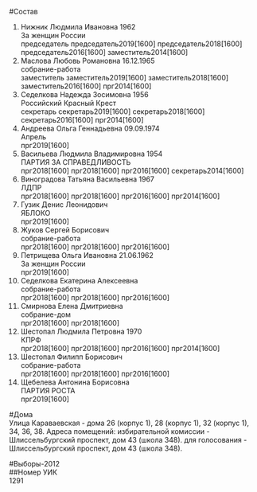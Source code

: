 #Состав  
1. Нижник Людмила Ивановна 1962  
    За женщин России  
    председатель председатель2019[1600] председатель2018[1600] председатель2016[1600] заместитель2014[1600]  
2. Маслова Любовь Романовна 16.12.1965  
    собрание-работа  
    заместитель заместитель2019[1600] заместитель2018[1600] заместитель2016[1600] прг2014[1600]  
3. Седелкова Надежда Зосимовна 1956  
    Российский Красный Крест  
    секретарь секретарь2019[1600] секретарь2018[1600] секретарь2016[1600] прг2014[1600]  
4. Андреева Ольга Геннадьевна 09.09.1974  
    Апрель  
    прг2019[1600]  
5. Васильева Людмила Владимировна 1954  
    ПАРТИЯ ЗА СПРАВЕДЛИВОСТЬ  
    прг2018[1600] прг2018[1600] прг2016[1600] секретарь2014[1600]  
6. Виноградова Татьяна Васильевна 1967  
    ЛДПР  
    прг2018[1600] прг2018[1600] прг2016[1600] прг2014[1600]  
7. Гузик Денис Леонидович  
    ЯБЛОКО  
    прг2019[1600]  
8. Жуков Сергей Борисович  
    собрание-работа  
    прг2018[1600] прг2018[1600] прг2016[1600]  
9. Петрищева Ольга Ивановна 21.06.1962  
    За женщин России  
    прг2019[1600]  
10. Седелкова Екатерина Алексеевна  
    собрание-работа  
    прг2018[1600] прг2018[1600] прг2016[1600]  
11. Смирнова Елена Дмитриевна  
    собрание-дом  
    прг2018[1600] прг2018[1600]  
12. Шестопал Людмила Петровна 1970  
    КПРФ  
    прг2018[1600] прг2018[1600] прг2016[1600] прг2014[1600]  
13. Шестопал Филипп Борисович  
    собрание-работа  
    прг2018[1600] прг2018[1600] прг2016[1600]  
14. Щебелева Антонина Борисовна  
    ПАРТИЯ РОСТА  
    прг2019[1600]  
  
#Дома  
Улица Караваевская - дома 26 (корпус 1), 28 (корпус 1), 32 (корпус 1), 34, 36, 38. Адреса помещений: избирательной комиссии - Шлиссельбургский проспект, дом 43 (школа 348). для голосования - Шлиссельбургский проспект, дом 43 (школа 348).  
  
#Выборы-2012  
##Номер УИК  
1291  
